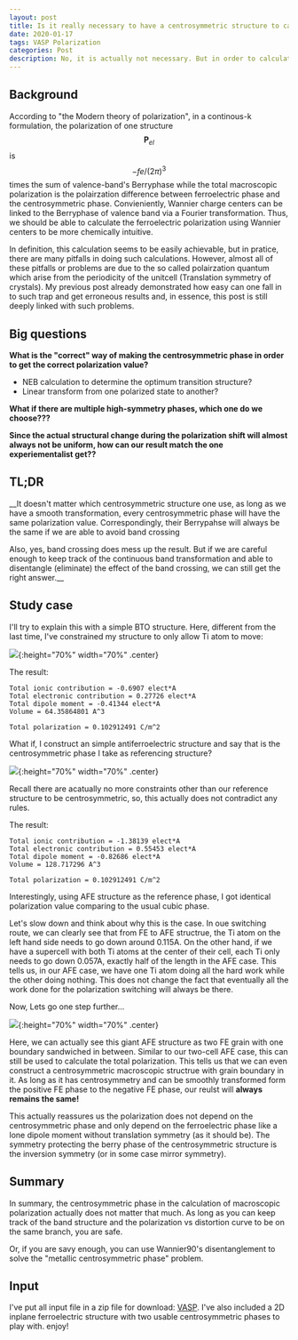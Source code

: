 ```yaml
---
layout: post
title: Is it really necessary to have a centrosymmetric structure to calculate the macroscopic polarization?
date: 2020-01-17
tags: VASP Polarization
categories: Post
description: No, it is actually not necessary. But in order to calculate this, one needs to be extra careful.
---
```


## Background

According to "the Modern theory of polarization", in a continous-k formulation, the polarization of one structure $$\mathbf{P}_{el}$$ is $$ - f e / (2 \pi)^3$$ times the sum of valence-band's Berryphase while the total macroscopic polarization is the polairzation difference between ferroelectric phase and the centrosymmetric phase. Convieniently, Wannier charge centers can be linked to the Berryphase of valence band via a Fourier transformation. Thus, we should be able to calculate the ferroelectric polarization using Wannier centers to be more chemically intuitive.

In definition, this calculation seems to be easily achievable, but in pratice, there are many pitfalls in doing such calculations. However, almost all of these pitfalls or problems are due to the so called polairzation quantum which arise from the periodicity of the unitcell (Translation symmetry of crystals). My previous post already demonstrated how easy can one fall in to such trap and get erroneous results and, in essence, this post is still deeply linked with such problems.

## Big questions
__What is the "correct" way of making the centrosymmetric phase in order to get the correct polarization value?__

 - NEB calculation to determine the optimum transition structure?
 - Linear transform from one polarized state to another?

__What if there are multiple high-symmetry phases, which one do we choose???__

__Since the actual structural change during the polarization shift will almost always not be uniform, how can our result match the one experiementalist get??__

## TL;DR
__It doesn't matter which centrosymmetric structure one use, as long as we have a smooth transformation, every centrosymmetric phase will have the same polarization value. Correspondingly, their Berrypahse will always be the same if we are able to avoid band crossing

Also, yes, band crossing does mess up the result. But if we are careful enough to keep track of the continuous band transformation and able to disentangle (eliminate) the effect of the band crossing, we can still get the right answer.__

## Study case
I'll try to explain this with a simple BTO structure.
Here, different from the last time, I've constrained my structure to only allow Ti atom to move:

![]({{site.baseurl}}/assets/img/post_img/2020-01-17-img1.png){:height="70%" width="70%" .center}

The result:
```
Total ionic contribution = -0.6907 elect*A
Total electronic contribution = 0.27726 elect*A
Total dipole moment = -0.41344 elect*A
Volume = 64.35864801 A^3

Total polarization = 0.102912491 C/m^2
```

What if, I construct an simple antiferroelectric structure and say that is the centrosymmetric phase I take as referencing structure?

![]({{site.baseurl}}/assets/img/post_img/2020-01-17-img2.png){:height="70%" width="70%" .center}

Recall there are acatually no more constraints other than our reference structure to be centrosymmetric, so, this actually does not contradict any rules.

The result:
```
Total ionic contribution = -1.38139 elect*A
Total electronic contribution = 0.55453 elect*A
Total dipole moment = -0.82686 elect*A
Volume = 128.717296 A^3

Total polarization = 0.102912491 C/m^2
```
Interestingly, using AFE structure as the reference phase, I got identical polarization value comparing to the usual cubic phase.

Let's slow down and think about why this is the case. In oue switching route, we can clearly see that from FE to AFE structrue, the Ti atom on the left hand side needs to go down around 0.115A. On the other hand, if we have a supercell with both Ti atoms at the center of their cell, each Ti only needs to go down 0.057A, exactly half of the length in the AFE case. This tells us, in our AFE case, we have one Ti atom doing all the hard work while the other doing nothing. This does not change the fact that eventually all the work done for the polarization switching will always be there.

Now, Lets go one step further...

![]({{site.baseurl}}/assets/img/post_img/2020-01-17-img3.png){:height="70%" width="70%" .center}

Here, we can actually see this giant AFE structure as two FE grain with one boundary sandwiched in between. Similar to our two-cell AFE case, this can still be used to calculate the total polarization. This tells us that we can even construct a centrosymmetric macroscopic structrue with grain boundary in it. As long as it has centrosymmetry and can be smoothly transformed form the positive FE phase to the negative FE phase, our reulst will __always remains the same!__

This actually reassures us the polarization does not depend on the centrosymmetric phase and only depend on the ferroelectric phase like a lone dipole moment without translation symmetry (as it should be). The symmetry protecting the berry phase of the centrosymmetric structure is the inversion symmetry (or in some case mirror symmetry).

## Summary
In summary, the centrosymmetric phase in the calculation of macroscopic polarization actually does not matter that much. As long as you can keep track of the band structure and the polarization vs distortion curve to be on the same branch, you are safe.

Or, if you are savy enough, you can use Wannier90's disentanglement to solve the "metallic centrosymmetric phase" problem.

## Input

I've put all input file in a zip file for download: [VASP]. I've also included a 2D inplane ferroelectric structure with two usable centrosymmetric phases to play with. enjoy!

[VASP]:{{site.baseurl}}/assets/other/2020-01-17-centrosymmetric_phase.zip
